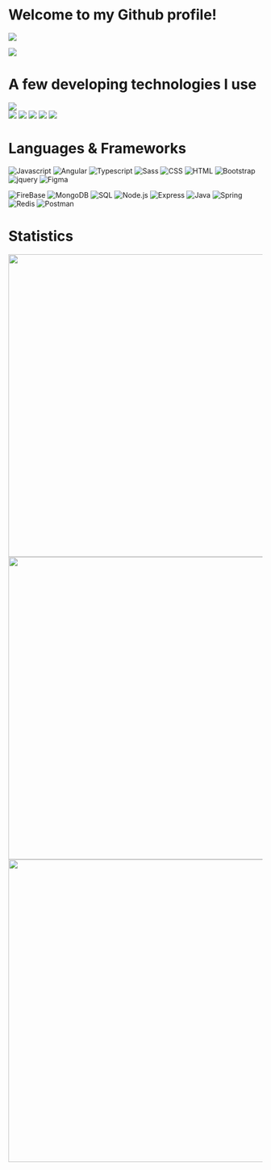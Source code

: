 # Welcome to my Github profile!
<a href="https://github.com/DenverCoder1/readme-typing-svg"><img src="https://readme-typing-svg.herokuapp.com/?lines=👩%20Bianca%20Klein%20Schmitt;💻%20Full-Stack%20Web%20Developer;📍Florianópolis,%20Brazil;📚%20Always%20learning%20new%20things&font=Fira%20Code&center=true&width=440&height=45&color=f75c7e&vCenter=true&size=22">

  
  
 <a href="https://bischmitt.github.io/portfolio/">![](https://img.shields.io/badge/-Take_a_look_at_my_portfolio-c64f68)</a>

# A few developing technologies I use
![](https://img.shields.io/badge/OS-MacOs-informational?style=flat&logo=macos&logoColor=white&color=c64f68)  
![](https://img.shields.io/badge/OS-Linux-informational?style=flat&logo=linux&logoColor=white&color=c64f68)
![](https://img.shields.io/badge/IDE-VSCode-informational?style=flat&logo=visualstudiocode&logoColor=white&color=c64f68)
![](https://img.shields.io/badge/IDE-Intellij-informational?style=flat&logo=intellijidea&logoColor=white&color=c64f68)
![](https://img.shields.io/badge/IDE-Eclipse-informational?style=flat&logo=eclipse&logoColor=white&color=c64f68)
![](https://img.shields.io/badge/Version_Control-GIT-informational?style=flat&logo=git&logoColor=white&color=c64f68)

# Languages & Frameworks
![Javascript](https://img.shields.io/badge/-Javascript-2c292d?&logo=Javascript)
![Angular](https://img.shields.io/badge/-Angular-2c292d?&logo=Angular)
![Typescript](https://img.shields.io/badge/-Typescript-2c292d?&logo=Typescript)
![Sass](https://img.shields.io/badge/-Sass-2c292d?&logo=Sass)
![CSS](https://img.shields.io/badge/-CSS3-2c292d?&logo=CSS3)
![HTML](https://img.shields.io/badge/-HTML5-2c292d?&logo=HTML5)
![Bootstrap](https://img.shields.io/badge/-Bootstrap-2c292d?&logo=Bootstrap)
![jquery](https://img.shields.io/badge/-JQuery-2c292d?&logo=jquery)
![Figma](https://img.shields.io/badge/-Figma-2c292d?&logo=Figma)


![FireBase](https://img.shields.io/badge/-FireBase-2c292d?&logo=FireBase)
![MongoDB](https://img.shields.io/badge/-MongoDB-2c292d?&logo=MongoDB)
![SQL](https://img.shields.io/badge/-mySQL-2c292d?&logo=mySQL)
![Node.js](https://img.shields.io/badge/-Node.js-2c292d?&logo=node.js)
![Express](https://img.shields.io/badge/-Express-2c292d?&logo=Express)
![Java](https://img.shields.io/badge/-Java-2c292d?&logo=Java)
![Spring](https://img.shields.io/badge/-Spring-2c292d?&logo=Spring)
![Redis](https://img.shields.io/badge/-Redis-2c292d?&logo=Redis)
![Postman](https://img.shields.io/badge/-Postman-2c292d?&logo=Postman)



# Statistics


<img src="https://github-readme-stats.vercel.app/api?username=bischmitt&theme=dracula&show_icons=true&hide_border=true)](https://github.com/bischmitt98/" width="600">  


<img src="https://github-readme-stats.vercel.app/api/top-langs/?username=bischmitt98&hide=html&hide_title=true&hide_border=true&layout=compact&langs_count=6&exclude_repo=comp426,Redventures-Movie-Quotes&text_color=fff&icon_color=fff&theme=dracula" width="600">


<img src="https://github-profile-summary-cards.vercel.app/api/cards/profile-details?username=bischmitt98&theme=dracula" width="600">

